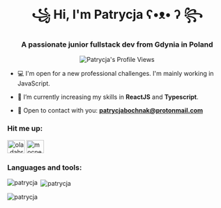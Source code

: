 <h1 align="center">꧁ Hi, I'm Patrycja ʕ•ᴥ• ʔ ꧂</h1>
<h3 align="center">A passionate junior fullstack dev from Gdynia in Poland</h3>

<div align="center">
<img src="https://komarev.com/ghpvc/?username=PatrycjaBochnak&style=flat-square&color=green" alt="Patrycja's Profile Views"/>

</div>

- 💻 I'm open for a new professional challenges. I'm mainly working in JavaScript.

- 🥷 I’m currently increasing my skills in **ReactJS** and **Typescript**.

- 📩 Open to contact with you: **patrycjabochnak@protonmail.com**

<h3 align="left">Hit me up:</h3>
<p align="left">
<a href="https://fb.com/patkaoverdosee" target="blank"><img align="center" src="https://raw.githubusercontent.com/rahuldkjain/github-profile-readme-generator/master/src/images/icons/Social/facebook.svg" alt="ola.dabrowska.982" height="30" width="40" /></a>
<a href="https://instagram.com/doseofpatka" target="blank"><img align="center" src="https://raw.githubusercontent.com/rahuldkjain/github-profile-readme-generator/master/src/images/icons/Social/instagram.svg" alt="mocnezarcie" height="30" width="40" /></a>
</p>

<h3 align="left">Languages and tools:</h3>

<p><img align="left" src="https://github-readme-stats.vercel.app/api/top-langs?username=patrycjabochnak&show_icons=true&locale=en&layout=compact" alt="patrycja" /></p>

<p>&nbsp;<img align="center" src="https://github-readme-stats.vercel.app/api?username=patrycjabochnak&show_icons=true&locale=en" alt="patrycja" /></p>

<p><img align="center" src="https://github-readme-streak-stats.herokuapp.com/?user=patrycjabochnak" alt="patrycja" /></p>
